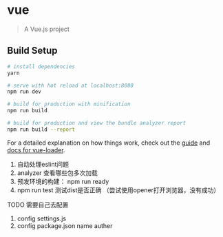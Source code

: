 # vue

> A Vue.js project

## Build Setup

``` bash
# install dependencies
yarn

# serve with hot reload at localhost:8080
npm run dev

# build for production with minification
npm run build

# build for production and view the bundle analyzer report
npm run build --report
```

For a detailed explanation on how things work, check out the [guide](http://vuejs-templates.github.io/webpack/) and [docs for vue-loader](http://vuejs.github.io/vue-loader).

1. 自动处理eslint问题
2. analyzer 查看哪些包多次加载
3. 预发环境的构建： npm run ready
4. npm run test 测试dist是否正确  （尝试使用opener打开浏览器，没有成功）

TODO 需要自己去配置
1. config settings.js
2. config package.json name auther
